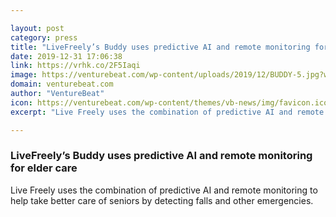```yaml
---

layout: post
category: press
title: "LiveFreely’s Buddy uses predictive AI and remote monitoring for elder care"
date: 2019-12-31 17:06:38
link: https://vrhk.co/2F5Iaqi
image: https://venturebeat.com/wp-content/uploads/2019/12/BUDDY-5.jpg?w=1200&strip=all
domain: venturebeat.com
author: "VentureBeat"
icon: https://venturebeat.com/wp-content/themes/vb-news/img/favicon.ico
excerpt: "Live Freely uses the combination of predictive AI and remote monitoring to help take better care of seniors by detecting falls and other emergencies."

---
```


### LiveFreely’s Buddy uses predictive AI and remote monitoring for elder care

Live Freely uses the combination of predictive AI and remote monitoring to help take better care of seniors by detecting falls and other emergencies.